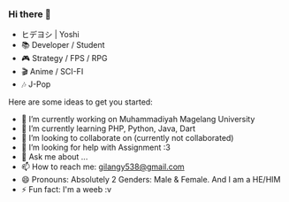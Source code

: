 ### Hi there 👋


- ヒデヨシ | Yoshi
- :books:  Developer / Student
- :video_game:  Strategy / FPS / RPG
- :clapper:  Anime / SCI-FI
- :notes:  J-Pop

Here are some ideas to get you started:

- 🔭 I’m currently working on Muhammadiyah Magelang University
- 🌱 I’m currently learning PHP, Python, Java, Dart
- 👯 I’m looking to collaborate on (currently not collaborated)
- 🤔 I’m looking for help with Assignment :3
- 💬 Ask me about ...
- 📫 How to reach me: gilangy538@gmail.com
- 😄 Pronouns: Absolutely 2 Genders: Male & Female. And I am a HE/HIM
- ⚡ Fun fact: I'm a weeb :v

